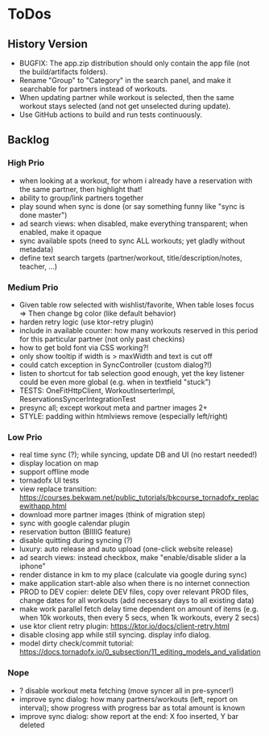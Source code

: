 # ToDos

## History Version

* BUGFIX: The app.zip distribution should only contain the app file (not the build/artifacts folders).
* Rename "Group" to "Category" in the search panel, and make it searchable for partners instead of workouts.
* When updating partner while workout is selected, then the same workout stays selected (and not get unselected during update).
* Use GitHub actions to build and run tests continuously.

## Backlog

### High Prio

* when looking at a workout, for whom i already have a reservation with the same partner, then highlight that!
* ability to group/link partners together
* play sound when sync is done (or say something funny like "sync is done master")
* ad search views: when disabled, make everything transparent; when enabled, make it opaque
* sync available spots (need to sync ALL workouts; yet gladly without metadata)
* define text search targets (partner/workout, title/description/notes, teacher, ...)

### Medium Prio

* Given table row selected with wishlist/favorite, When table loses focus => Then change bg color (like default
  behavior)
* harden retry logic (use ktor-retry plugin)
* include in available counter: how many workouts reserved in this period for this particular partner (not only past
  checkins)
* how to get bold font via CSS working?!
* only show tooltip if width is > maxWidth and text is cut off
* could catch exception in SyncController (custom dialog?!)
* listen to shortcut for tab selection good enough, yet the key listener could be even more global (e.g. when in
  textfield "stuck")
* TESTS: OneFitHttpClient, WorkoutInserterImpl, ReservationsSyncerIntegrationTest
* presync all; except workout meta and partner images 2+
* STYLE: padding within htmlviews remove (especially left/right)


### Low Prio

* real time sync (?); while syncing, update DB and UI (no restart needed!)
* display location on map
* support offline mode
* tornadofx UI tests
* view replace transition: https://courses.bekwam.net/public_tutorials/bkcourse_tornadofx_replacewithapp.html
* download more partner images (think of migration step)
* sync with google calendar plugin
* reservation button (BIIIIG feature)
* disable quitting during syncing (?)
* luxury: auto release and auto upload (one-click website release)
* ad search views: instead checkbox, make "enable/disable slider a la iphone"
* render distance in km to my place (calculate via google during sync)
* make application start-able also when there is no internet connection
* PROD to DEV copier: delete DEV files, copy over relevant PROD files, change dates for all workouts (add necessary days
  to all existing data)
* make work parallel fetch delay time dependent on amount of items (e.g. when 10k workouts, then every 5 secs, when 1k
  workouts, every 2 secs)
* use ktor client retry plugin: https://ktor.io/docs/client-retry.html
* disable closing app while still syncing. display info dialog.
* model dirty check/commit tutorial: https://docs.tornadofx.io/0_subsection/11_editing_models_and_validation

### Nope

* ? disable workout meta fetching (move syncer all in pre-syncer!)
* improve sync dialog: how many partners/workouts (left, report on interval); show progress with progress bar as total
  amount is known
* improve sync dialog: show report at the end: X foo inserted, Y bar deleted
